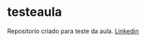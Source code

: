 # testeaula
Repositorio criado para teste da aula.
[Linkedin]([https://exemplo.com/](https://www.linkedin.com/in/matheus-campos-bracarense-4ba46721b/))
